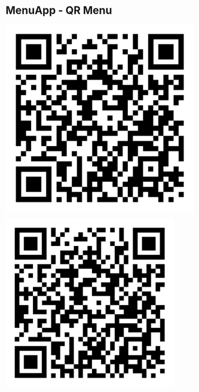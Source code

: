 # MenuApp - QR Menu

![Image text](https://github.com/EstebanToloza/menuapp-qr/blob/main/readme-assets/qr-code.png)

<img src="https://github.com/EstebanToloza/menuapp-qr/blob/main/readme-assets/qr-code.png" width="450" height="450">
